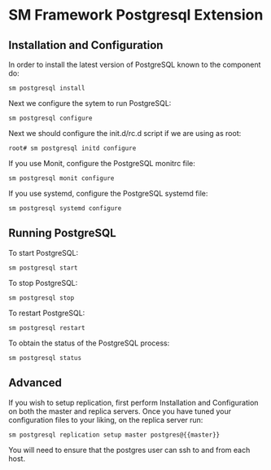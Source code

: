 # SM Framework Postgresql Extension


## Installation and Configuration

In order to install the latest version of PostgreSQL known to the component do:

    sm postgresql install

Next we configure the sytem to run PostgreSQL:

    sm postgresql configure

Next we should configure the init.d/rc.d script if we are using as root:

    root# sm postgresql initd configure


If you use Monit, configure the PostgreSQL monitrc file:

    sm postgresql monit configure

If you use systemd, configure the PostgreSQL systemd file:

    sm postgresql systemd configure

## Running PostgreSQL

To start PostgreSQL:

    sm postgresql start

To stop PostgreSQL:

    sm postgresql stop

To restart PostgreSQL:

    sm postgresql restart

To obtain the status of the PostgreSQL process:

    sm postgresql status

## Advanced

If you wish to setup replication, first perform Installation and Configuration
on both the master and replica servers. Once you have tuned your
configuration files to your liking, on the replica server run:

    sm postgresql replication setup master postgres@{{master}}

You will need to ensure that the postgres user can ssh to and from each host.

